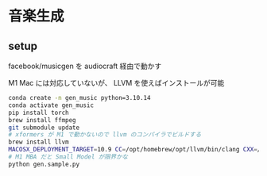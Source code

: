 # 音楽生成

## setup

facebook/musicgen を audiocraft 経由で動かす

M1 Mac には対応していないが、 LLVM を使えばインストールが可能

```sh
conda create -n gen_music python=3.10.14
conda activate gen_music
pip install torch
brew install ffmpeg
git submodule update
# xformers が M1 で動かないので llvm のコンパイラでビルドする
brew install llvm
MACOSX_DEPLOYMENT_TARGET=10.9 CC=/opt/homebrew/opt/llvm/bin/clang CXX=/opt/homebrew/opt/llvm/bin/clang++ pip install -e ./audiocraft
# M1 MBA だと Small Model が限界かな
python gen.sample.py
```
